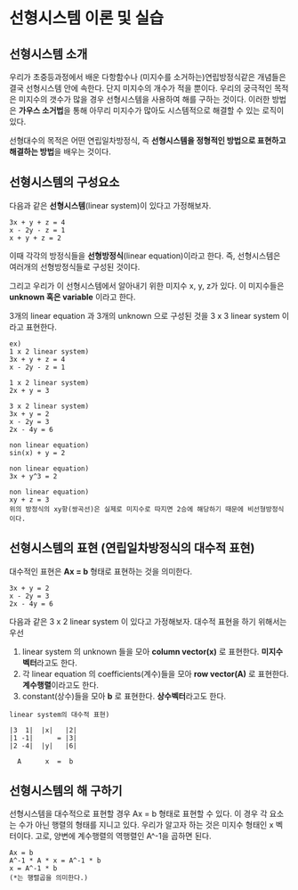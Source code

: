 # 선형시스템 이론 및 실습
## 선형시스템 소개
우리가 초중등과정에서 배운 다항함수나 (미지수를 소거하는)연립방정식같은 개념들은 결국 선형시스템 안에 속한다. 
단지 미지수의 개수가 적을 뿐이다. 우리의 궁극적인 목적은 미지수의 갯수가 많을 경우 선형시스템을
사용하여 해를 구하는 것이다. 이러한 방법은 **가우스 소거법**을 통해 아무리 미지수가 많아도 시스템적으로 해결할 수 있는 
로직이 있다.  

선형대수의 목적은 어떤 연립일차방정식, 즉 **선형시스템을 정형적인 방법으로 표현하고 해결하는 방법**을 배우는 것이다.  


## 선형시스템의 구성요소
다음과 같은 **선형시스템**(linear system)이 있다고 가정해보자.  
```
3x + y + z = 4
x - 2y - z = 1
x + y + z = 2
```
이때 각각의 방정식들을 **선형방정식**(linear equation)이라고 한다. 즉, 선형시스템은 여러개의 선형방정식들로 구성된 것이다.  

그리고 우리가 이 선형시스템에서 알아내기 위한 미지수 x, y, z가 있다. 이 미지수들은 **unknown 혹은 variable** 이라고 한다.  

3개의 linear equation 과 3개의 unknown 으로 구성된 것을 3 x 3 linear system 이라고 표현한다.  

```
ex)
1 x 2 linear system)
3x + y + z = 4
x - 2y - z = 1

1 x 2 linear system)
2x + y = 3

3 x 2 linear system)
3x + y = 2
x - 2y = 3
2x - 4y = 6

non linear equation)
sin(x) + y = 2

non linear equation)
3x + y^3 = 2

non linear equation)
xy + z = 3
위의 방정식의 xy항(쌍곡선)은 실제로 미지수로 따지면 2승에 해당하기 때문에 비선형방정식이다.
```
## 선형시스템의 표현 (연립일차방정식의 대수적 표현)
대수적인 표현은 **Ax = b** 형태로 표현하는 것을 의미한다.  
```
3x + y = 2
x - 2y = 3
2x - 4y = 6
```
다음과 같은 3 x 2 linear system 이 있다고 가정해보자. 대수적 표현을 하기 위해서는 우선
1. linear system 의 unknown 들을 모아 **column vector(x)** 로 표현한다. **미지수벡터**라고도 한다.
2. 각 linear equation 의 coefficients(계수)들을 모아 **row vector(A)** 로 표현한다. **계수행렬**이라고도 한다.
3. constant(상수)들을 모아 **b** 로 표현한다. **상수벡터**라고도 한다.  

```
linear system의 대수적 표현)

|3  1|  |x|   |2|
|1 -1|      = |3|
|2 -4|  |y|   |6|

  A      x  =  b
```

## 선형시스템의 해 구하기
선형시스템을 대수적으로 표현할 경우 Ax = b 형태로 표현할 수 있다. 이 경우 각 요소는 수가 아닌 
행렬의 형태를 지니고 있다. 우리가 알고자 하는 것은 미지수 형태인 x 벡터이다. 고로, 양변에 계수행렬의 역행렬인
A^-1을 곱하면 된다.  
```
Ax = b
A^-1 * A * x = A^-1 * b
x = A^-1 * b
(*는 행렬곱을 의미한다.)
```
